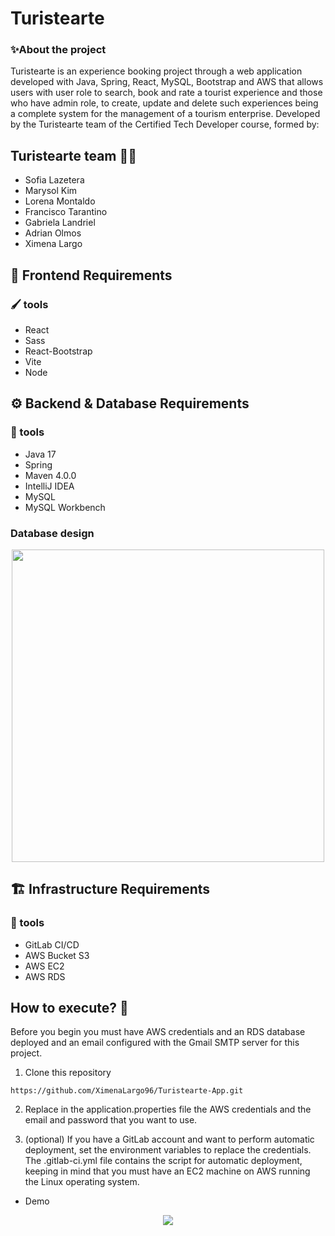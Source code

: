 # Turistearte

### ✨About the project

Turistearte is an experience booking project through a web application developed with Java, Spring, React, MySQL, Bootstrap and AWS that allows users with user role to search, book and rate a tourist experience and those who have admin role, to create, update and delete such experiences being a complete system for the management of a tourism enterprise. Developed by the Turistearte team of the Certified Tech Developer course, formed by:

## Turistearte team 👩‍💻
 - Sofia Lazetera
 - Marysol Kim
 - Lorena Montaldo
 - Francisco Tarantino
 - Gabriela Landriel
 - Adrian Olmos
 - Ximena Largo

## 🎨 Frontend Requirements
### 🖌 tools 
 - React
 - Sass
 - React-Bootstrap
 - Vite
 - Node

## ⚙ Backend & Database Requirements
### 🔧 tools 
 - Java 17
 - Spring
 - Maven 4.0.0
 - IntelliJ IDEA
 - MySQL
 - MySQL Workbench

### Database design 
<p align="center">
<img src="https://github.com/XimenaLargo96/XimenaLargo96/blob/main/publicImages/DER.PNG?raw=true" width="500px" heigth="500px"/>
</p>

## 🏗 Infrastructure Requirements
### 🔨 tools 
 - GitLab CI/CD
 - AWS Bucket S3
 - AWS EC2
 - AWS RDS

## How to execute? 🚀
Before you begin you must have AWS credentials and an RDS database deployed and an email configured with the Gmail SMTP server for this project.

1. Clone this repository
```
https://github.com/XimenaLargo96/Turistearte-App.git
```
2. Replace in the application.properties file the AWS credentials and the email and password that you want to use.
   
3. (optional) If you have a GitLab account and want to perform automatic deployment, set the environment variables to replace the credentials. The .gitlab-ci.yml file contains the script for automatic deployment, keeping in mind that you must have an EC2 machine on AWS running the Linux operating system.
   

- Demo
<p align="center">
<img src="https://github.com/XimenaLargo96/XimenaLargo96/blob/main/publicImages/demo-turistearte.gif?raw=true" />
</p>
